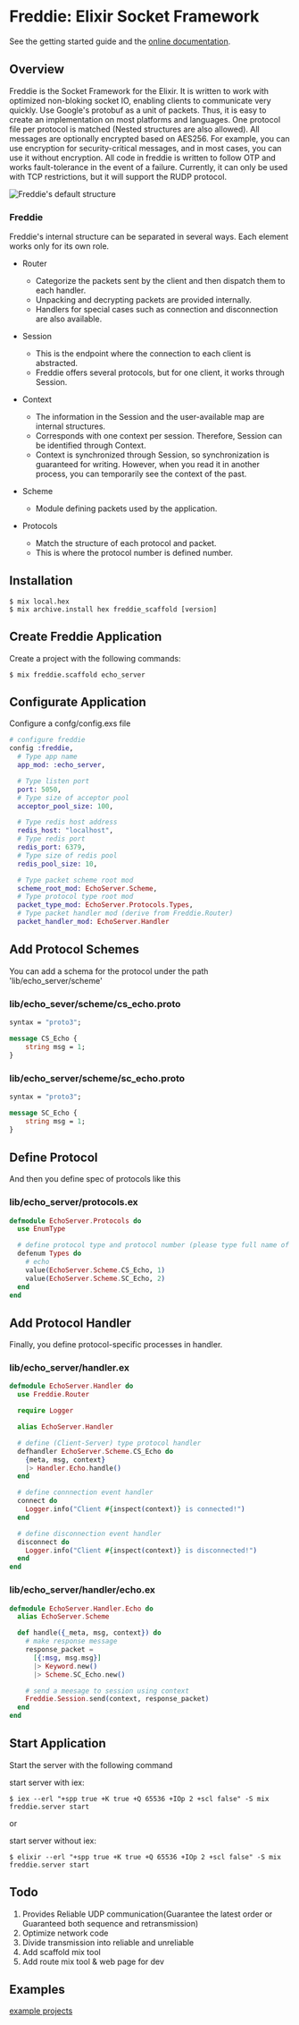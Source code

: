 # Freddie: Elixir Socket Framework

See the getting started guide and the [online documentation](https://hexdocs.pm/freddie/).

## Overview

Freddie is the Socket Framework for the Elixir. It is written to work with optimized non-bloking socket IO, enabling clients to communicate very quickly. Use Google's protobuf as a unit of packets. Thus, it is easy to create an implementation on most platforms and languages. One protocol file per protocol is matched (Nested structures are also allowed). All messages are optionally encrypted based on AES256. For example, you can use encryption for security-critical messages, and in most cases, you can use it without encryption. All code in freddie is written to follow OTP and works fault-tolerance in the event of a failure. Currently, it can only be used with TCP restrictions, but it will support the RUDP protocol.

![Freddie's default structure](guides/priv/freddie_default_structure.PNG)

### Freddie

Freddie's internal structure can be separated in several ways. Each element works only for its own role.

- Router
  - Categorize the packets sent by the client and then dispatch them to each handler.
  - Unpacking and decrypting packets are provided internally.
  - Handlers for special cases such as connection and disconnection are also available.

- Session
  - This is the endpoint where the connection to each client is abstracted.
  - Freddie offers several protocols, but for one client, it works through Session.

- Context
  - The information in the Session and the user-available map are internal structures.
  - Corresponds with one context per session. Therefore, Session can be identified through Context.
  - Context is synchronized through Session, so synchronization is guaranteed for writing. However, when you read it in another process, you can temporarily see the context of the past.

- Scheme
  - Module defining packets used by the application.

- Protocols
  - Match the structure of each protocol and packet. 
  - This is where the protocol number is defined number.

## Installation

```console
$ mix local.hex
$ mix archive.install hex freddie_scaffold [version]
```

## Create Freddie Application

Create a project with the following commands:

```console
$ mix freddie.scaffold echo_server
```

## Configurate Application

Configure a confg/config.exs file

```elixir
# configure freddie
config :freddie,
  # Type app name
  app_mod: :echo_server,

  # Type listen port
  port: 5050,
  # Type size of acceptor pool
  acceptor_pool_size: 100,

  # Type redis host address
  redis_host: "localhost",
  # Type redis port
  redis_port: 6379,
  # Type size of redis pool
  redis_pool_size: 10,

  # Type packet scheme root mod
  scheme_root_mod: EchoServer.Scheme,
  # Type protocol type root mod
  packet_type_mod: EchoServer.Protocols.Types,
  # Type packet handler mod (derive from Freddie.Router)
  packet_handler_mod: EchoServer.Handler
```

## Add Protocol Schemes

You can add a schema for the protocol under the path 'lib/echo_server/scheme'

### lib/echo_sever/scheme/cs_echo.proto

```proto
syntax = "proto3";

message CS_Echo {
    string msg = 1;
}
```

### lib/echo_server/scheme/sc_echo.proto

```proto
syntax = "proto3";

message SC_Echo {
    string msg = 1;
}
```

## Define Protocol

And then you define spec of protocols like this

### lib/echo_server/protocols.ex

```elixir
defmodule EchoServer.Protocols do
  use EnumType

  # define protocol type and protocol number (please type full name of schemes)
  defenum Types do
    # echo
    value(EchoServer.Scheme.CS_Echo, 1)
    value(EchoServer.Scheme.SC_Echo, 2)
  end
end
```

## Add Protocol Handler

Finally, you define protocol-specific processes in handler.

### lib/echo_server/handler.ex

```elixir
defmodule EchoServer.Handler do
  use Freddie.Router

  require Logger

  alias EchoServer.Handler

  # define (Client-Server) type protocol handler
  defhandler EchoServer.Scheme.CS_Echo do
    {meta, msg, context}
    |> Handler.Echo.handle()
  end

  # define connnection event handler
  connect do
    Logger.info("Client #{inspect(context)} is connected!")
  end

  # define disconnection event handler
  disconnect do
    Logger.info("Client #{inspect(context)} is disconnected!")
  end
end
```

### lib/echo_server/handler/echo.ex

```elixir
defmodule EchoServer.Handler.Echo do
  alias EchoServer.Scheme

  def handle({_meta, msg, context}) do
    # make response message
    response_packet =
      [{:msg, msg.msg}]
      |> Keyword.new()
      |> Scheme.SC_Echo.new()

    # send a meesage to session using context
    Freddie.Session.send(context, response_packet)
  end
end
```

## Start Application

Start the server with the following command

start server with iex:

```console
$ iex --erl "+spp true +K true +Q 65536 +IOp 2 +scl false" -S mix freddie.server start
```

or

start server without iex:

```console
$ elixir --erl "+spp true +K true +Q 65536 +IOp 2 +scl false" -S mix freddie.server start
```

## Todo

1. Provides Reliable UDP communication(Guarantee the latest order or Guaranteed both sequence and retransmission)
2. Optimize network code
3. Divide transmission into reliable and unreliable
4. Add scaffold mix tool
5. Add route mix tool & web page for dev

## Examples

[example projects](https://github.com/kernelgarden/freddie_example)
